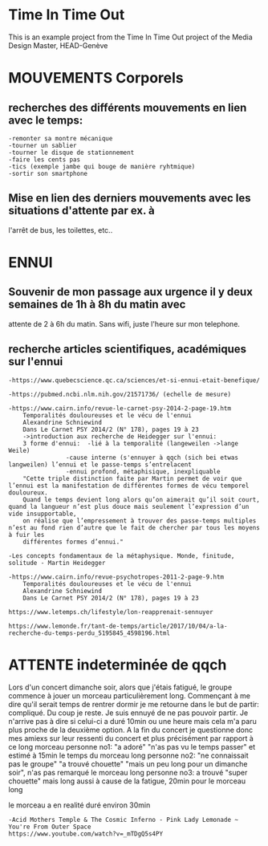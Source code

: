 # Time In Time Out
This is an example project from the Time In Time Out project of the Media Design Master, HEAD-Genève

# MOUVEMENTS Corporels
## recherches des différents mouvements en lien avec le temps:
	-remonter sa montre mécanique
	-tourner un sablier
	-tourner le disque de stationnement
	-faire les cents pas
	-tics (exemple jambe qui bouge de manière ryhtmique)
	-sortir son smartphone

## Mise en lien des derniers mouvements avec les situations d'attente par ex. à
l'arrêt de bus, les toilettes, etc..

# ENNUI
## Souvenir de mon passage aux urgence il y deux semaines de 1h à 8h du matin avec 
attente de 2 à 6h du matin. Sans wifi, juste l'heure sur mon telephone.

## recherche articles scientifiques, académiques sur l'ennui
	-https://www.quebecscience.qc.ca/sciences/et-si-ennui-etait-benefique/
	
	-https://pubmed.ncbi.nlm.nih.gov/21571736/ (echelle de mesure)

	-https://www.cairn.info/revue-le-carnet-psy-2014-2-page-19.htm
	    Temporalités douloureuses et le vécu de l'ennui
	    Alexandrine Schniewind
	    Dans Le Carnet PSY 2014/2 (N° 178), pages 19 à 23
		->introduction aux recherche de Heidegger sur l'ennui:
		3 forme d'ennui:  -lié à la temporalité (langeweilen ->lange Weile)
					-cause interne (s'ennuyer à qqch (sich bei etwas langweilen) l’ennui et le passe-temps s’entrelacent
					-ennui profond, métaphisique, inexpliquable
		"Cette triple distinction faite par Martin permet de voir que l’ennui est la manifestation de différentes formes de vécu temporel douloureux. 
		Quand le temps devient long alors qu’on aimerait qu’il soit court, quand la langueur n’est plus douce mais seulement l’expression d’un vide insupportable, 
		on réalise que l’empressement à trouver des passe-temps multiples n’est au fond rien d’autre que le fait de chercher par tous les moyens à fuir les 
		différentes formes d’ennui."

	-Les concepts fondamentaux de la métaphysique. Monde, finitude, solitude - Martin Heidegger

	-https://www.cairn.info/revue-psychotropes-2011-2-page-9.htm
	    Temporalités douloureuses et le vécu de l'ennui
	    Alexandrine Schniewind
	    Dans Le Carnet PSY 2014/2 (N° 178), pages 19 à 23
	
	https://www.letemps.ch/lifestyle/lon-reapprenait-sennuyer

	https://www.lemonde.fr/tant-de-temps/article/2017/10/04/a-la-recherche-du-temps-perdu_5195845_4598196.html

# ATTENTE indeterminée de qqch
Lors d'un concert dimanche soir, alors que j'étais fatigué, le groupe commence à jouer un morceau particulièrement long. Commençant à me dire qu'il serait temps 
de rentrer dormir je me retourne dans le but de partir: compliqué. 
Du coup je reste. Je suis ennuyé de ne pas pouvoir partir. Je n'arrive pas à dire si celui-ci a duré 10min ou une heure mais cela m'a paru plus proche
de la deuxième option.
A la fin du concert je questionne donc mes amiexs sur leur ressenti du concert et plus précisément par rapport à ce long morceau
	personne no1: "a adoré" "n'as pas vu le temps passer" et estimé à 15min le temps du morceau long
	personne no2: "ne connaissait pas le groupe" "a trouvé chouette" "mais un peu long pour un dimanche soir", n'as pas remarqué le morceau long
	personne no3: a trouvé "super chouette" mais long aussi à cause de la fatigue, 20min pour le morceau long
	
le morceau a en realité duré environ 30min

	-Acid Mothers Temple & The Cosmic Inferno - Pink Lady Lemonade ~ You're From Outer Space
	https://www.youtube.com/watch?v=_mTDgQ5s4PY
